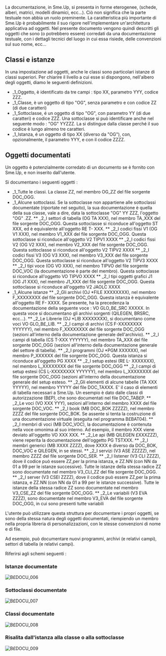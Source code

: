 La documentazione, in Sme.Up, si presenta in forme eterogenee, (schede, alberi, matrici, modelli dinamici, ecc...). Ciò non significa che la parte testuale non abbia un ruolo preminente.
La caratteristica più importante di Sme.Up è probabilmente il suo rigore nell'implementare un'architettura applicativa ad oggetti.
Nel presente documento vengono quindi descritti gli oggetti che sono (o potrebbero essere) corredati da una documentazione testuale, con i dettagli tecnici del luogo in cui essa risiede, delle convenzioni sul suo nome, ecc...

## Classi e istanze
In una impostazione ad oggetti, anche le classi sono particolari istanze di classi superiori.
Per chiarire il livello a cui esse si dispongono, nell'albero degli oggetti, diamo le seguenti definizioni.
 * _1_Oggetto, è identificato da tre campi :  tipo XX, parametro YYY, codice ZZZ.
 * _1_Classe, è un oggetto di tipo "OG", senza parametro e con codice ZZ (di due caratteri)
 * _1_Sottoclasse, é un oggetto di tipo "OG", con parametro YY (di due caratteri) e codice ZZZ. Una sottoclasse si può identificare anche nel seguente modo :  "OG"  YYZZZ. La si distingue dalla classe perché il suo codice è lungo almeno tre caratteri.
 * _1_Istanza, é un oggetto di tipo XX (diverso da "OG"), con, opzionalmente, il parametro YYY, e con il codice ZZZZ.


## Oggetti documentati
Un oggetto è potenzialmente corredato di un documento se è fornito con Sme.Up, e non inserito dall'utente.

Si documentano i seguenti oggetti : 
 * _1_Tutte le classi. La classe ZZ, nel membro OG_ZZ del file sorgente DOC_OGG.
 * _1_Alcune sottoclassi. Se la sottoclasse non appartiene alle sottoclassi documentate (riportate nel seguito), la sua documentazione è quella della sua classe, vale a dire, data la sottoclasse "OG" YY ZZZ, l'oggetto "OG" .ZZ.
 ** _2_I settori di tabella (OG TA XXX), nel membro TA_XXX del file sorgente DOC_OGG. Questa sottoclasse si riconduce all'oggetto ST  XXX, ed è equivalente all'oggetto RE T- XXX.
 ** _2_I codici fissi V1 (OG V1 XXX), nel membro V1_XXX del file sorgente DOC_OGG. Questa sottoclasse si riconduce all'oggetto V2 TIPV1 XXXX
 ** _2_I codici fissi V2 (OG V2 XXX), nel membro V2_XXX del file sorgente DOC_OGG. Questa sottoclasse si riconduce all'oggetto V2 TIPV2 XXXX
 ** _2_I codici fissi V3 (OG V3 XXX), nel membro V3_XXX del file sorgente DOC_OGG. Questa sottoclasse si riconduce all'oggetto V2 TIPV3 XXXX
 ** _2_I tipi voce (OG VO XXX), nel membro TIPVO del file sorgente DOC_VOC (la documentazione è parte del membro). Questa sottoclasse si riconduce all'oggetto VO TIPVO XXXX
 ** _2_I tipi oggetti grafici J1 (OG J1 XXX), nel membro J1_XXX del file sorgente DOC_OGG. Questa sottoclasse si riconduce all'oggetto V2 JAOLC XXXX
 * _1_Alcune istanze
 ** _2_Gli archivi (OJ *FILE XXXXXXXX), nel membro F_XXXXXXXX del file sorgente DOC_OGG. Questa istanza è equivalente all'oggetto RE F- XXXX. Se presente, ha la precedenza la documentazione della seguente voce :  VO GLO_B£_SRC XXXXX. In questa voce si documentano gli archivi sorgenti (QILEGEN, BRSRC, ecc...).
 ** _2_Le Librerie (OJ *LIB XXXXXXXX), si documentano come voci VO GLO_B£_LIB.
 ** _2_I campi di archivi (CS F-XXXXXXXX YYYYYY), nel membro F_XXXXXXXX del file sorgente DOC_OGG (sezioni all'interno della documentazione generale dell'archivio).
 ** _2_I campi di tabella (CS T-XXX YYYYYY), nel membro TA_XXX del file sorgente DOC_OGG (sezioni all'interno della documentazione generale del settore di tabella).
 ** _2_I programmi (OJ *PGM XXXXXX), nel membro P_XXXXXX del file sorgente DOC_OGG. Questa istanza si riconduce all'oggetto PG XXXX
 ** _2_I setup estesi (RE L- XXXXXXX), nel membro L_XXXXXXXX del file sorgente DOC_OGG
 ** _2_I campi di setup estesi (CS L-XXXXXXXX YYYYYY), nel membro L_XXXXXXXX del file sorgente DOC_OGG (sezioni all'interno della documentazione generale del setup esteso.
 ** _2_Gli elementi di alcune tabelle (TA XXX YYYYY), nel membro YYYYY del file DOC_TAXXX. E' il caso di elementi di tabella necessari a Sme.Up. Un esempio è dato dalle classi di autorizzazione (B£P), che sono documentati nel file DOC_TAB£P.
 ** _2_Le voci (VO XXX YYY), sezioni all'interno del membro XXXX del file sorgente DOC_VOC.
 ** _2_I book (MB DOC_BOK ZZZZZ), nel membro ZZZZ del file sorgente DOC_BOK. Se assente si tenta la costruzione di una documentazione virtuale (eseguita nel programma B£BAT04).
 ** _2_I membri di voci (MB DOC_VOC), la documentazione è contenuta nella voce omonima al suo interno. Ad esempio, il membro XXX viene deviato all'oggetto VO XXX XXX.
 ** _2_Le api (MB QILEGEN £XXXZZZ), viene reperita la documentazione dell'oggetto PG TSTXXX.
 ** _2_I membri generici (MB XXXX ZZZZ), dove XXXX è diverso da DOC_BOK, DOC_VOC e QILEGEN, in se stessi.
 ** _2_I servizi (V3 ASE ZZZZZ), nel membro ZZZZ del file sorgente DOC_SER.
 ** _2_I listener (V3 CLI ZZZZ), dove il codice può essere ZZ,per la prima istanza, e ZZ.NN (con NN da 01 a 99 per le istanze successive). Tutte le istanze della stessa radice ZZ sono documentate nel membro V3_CLI_ZZ del file sorgente DOC_OGG.
 ** _2_I server (V3 CSEI ZZZZ), dove il codice può essere ZZ,per la prima istanza, e ZZ.NN (con NN da 01 a 99 per le istanze successive). Tutte le istanze della stessa radice ZZ sono documentate nel membro V3_CSE_ZZ del file sorgente DOC_OGG.
 ** _2_Le variabili (V3 EVA ZZZZ), sono documentate nel membro V3_EVA del file sorgente DOC_OGG, in cui sono presenti tutte variabili

L'utente può utilizzare questa struttura per documentare i propri oggetti, se sono della stessa natura degli oggetti documentati, riempiendo un membro nella propria libreria di personalizzazioni, con le stesse convenzioni di nome e di file.

Ad esempio, può documentare nuovi programmi, archivi (e relativi campi), settori di tabella (e relativi campi).

Riferirsi agli schemi seguenti : 

### Istanze documentate
![B£DOCU_006](http://localhost:3000/immagini/B£DOCU_09/BXDOCU_006.png)
### Sottoclassi documentate
![B£DOCU_007](http://localhost:3000/immagini/B£DOCU_09/BXDOCU_007.png)
### Classi documentate
![B£DOCU_008](http://localhost:3000/immagini/B£DOCU_09/BXDOCU_008.png)
### Risalita dall'istanza alla classe o alla sottoclasse
![B£DOCU_009](http://localhost:3000/immagini/B£DOCU_09/BXDOCU_009.png)